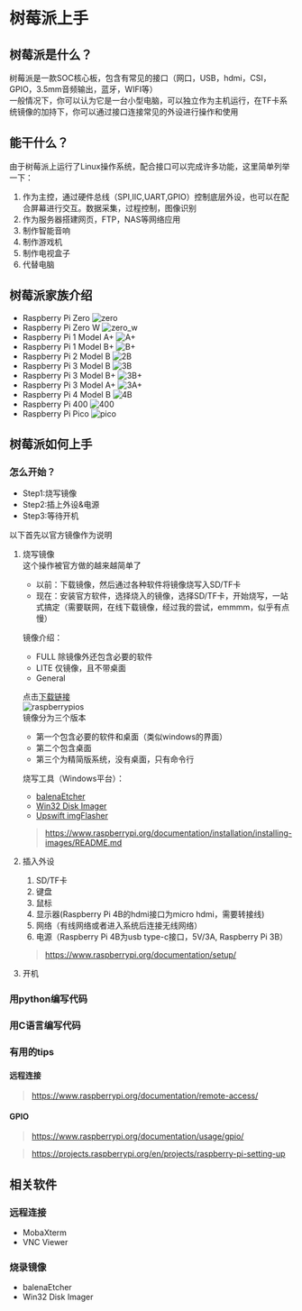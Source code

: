 # 树莓派上手
## 树莓派是什么？  
树莓派是一款SOC核心板，包含有常见的接口（网口，USB，hdmi，CSI，GPIO，3.5mm音频输出，蓝牙，WIFI等）  
一般情况下，你可以认为它是一台小型电脑，可以独立作为主机运行，在TF卡系统镜像的加持下，你可以通过接口连接常见的外设进行操作和使用  
## 能干什么？
由于树莓派上运行了Linux操作系统，配合接口可以完成许多功能，这里简单列举一下：
1. 作为主控，通过硬件总线（SPI,IIC,UART,GPIO）控制底层外设，也可以在配合屏幕进行交互。数据采集，过程控制，图像识别
2. 作为服务器搭建网页，FTP，NAS等网络应用
3. 制作智能音响
4. 制作游戏机
5. 制作电视盒子
6. 代替电脑
## 树莓派家族介绍
* Raspberry Pi Zero
  ![zero](image/pi-zero.png)
* Raspberry Pi Zero W
  ![zero_w](image/pi-zero-w.png)
* Raspberry Pi 1 Model A+
  ![A+](image/pi-A-plus.png)
* Raspberry Pi 1 Model B+
  ![B+](image/pi-B-plus.png)
* Raspberry Pi 2 Model B
  ![2B](image/pi-2B.png)
* Raspberry Pi 3 Model B
  ![3B](image/pi-3B.png)
* Raspberry Pi 3 Model B+
  ![3B+](image/pi-3B-plus.png)
* Raspberry Pi 3 Model A+
  ![3A+](image/pi-3A-plus.png)
* Raspberry Pi 4 Model B
  ![4B](image/pi-4B.png)
* Raspberry Pi 400
  ![400](image/Pi-400.png)
* Raspberry Pi Pico
  ![pico](image/pi-pico.png)
## 树莓派如何上手

### 怎么开始？
* Step1:烧写镜像  
* Step2:插上外设&电源
* Step3:等待开机  
  
以下首先以官方镜像作为说明

1. 烧写镜像   
   这个操作被官方做的越来越简单了
   * 以前：下载镜像，然后通过各种软件将镜像烧写入SD/TF卡
   * 现在：安装官方软件，选择烧入的镜像，选择SD/TF卡，开始烧写，一站式搞定（需要联网，在线下载镜像，经过我的尝试，emmmm，似乎有点慢）  

   镜像介绍：
   * FULL 除镜像外还包含必要的软件
   * LITE 仅镜像，且不带桌面
   * General  

   点击[下载链接](https://www.raspberrypi.org/software/operating-systems/)  
   ![raspberrypios](image/2021-02-01_RaspberryPi_OS.png)  
   镜像分为三个版本
    * 第一个包含必要的软件和桌面（类似windows的界面）
    * 第二个包含桌面
    * 第三个为精简版系统，没有桌面，只有命令行 

   烧写工具（Windows平台）：
   * [balenaEtcher](https://www.balena.io/etcher/)
   * [Win32 Disk Imager](https://sourceforge.net/projects/win32diskimager/)
   * [Upswift imgFlasher](https://www.upswift.io/imgflasher)

   > https://www.raspberrypi.org/documentation/installation/installing-images/README.md 
2. 插入外设
   1. SD/TF卡
   2. 键盘
   3. 鼠标
   4. 显示器(Raspberry Pi 4B的hdmi接口为micro hdmi，需要转接线)
   5. 网络（有线网络或者进入系统后连接无线网络）
   6. 电源（Raspberry Pi 4B为usb type-c接口，5V/3A, Raspberry Pi 3B）
   > https://www.raspberrypi.org/documentation/setup/
3. 开机

### 用python编写代码

### 用C语言编写代码

### 有用的tips

#### 远程连接
> https://www.raspberrypi.org/documentation/remote-access/
#### GPIO
> https://www.raspberrypi.org/documentation/usage/gpio/

> https://projects.raspberrypi.org/en/projects/raspberry-pi-setting-up

## 相关软件
### 远程连接
* MobaXterm
* VNC Viewer

### 烧录镜像
* balenaEtcher
* Win32 Disk Imager

